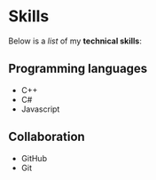 # Skills

Below is a _list_ of my **technical skills**:

## Programming languages
- C++
- C#
- Javascript

## Collaboration
- GitHub
- Git
